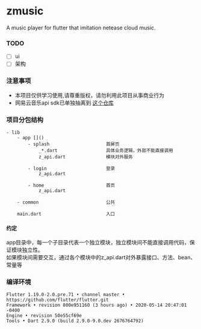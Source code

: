# zmusic

A music player for flutter that imitation netease cloud music.

### TODO
- [ ] ui
- [ ] 架构

### 注意事项
- 本项目仅供学习使用,请尊重版权，请勿利用此项目从事商业行为
- 网易云音乐api sdk已单独抽离到 [这个仓库](https://github.com/hcanyz/flutter-netease-music-api)

### 项目分包结构
```text
- lib
    - app []()
        - splash                     首屏页
            _*.dart                  具体业务逻辑，外部不能直接调用
            z_api.dart               模块对外服务
            
        - login                      登录
            z_api.dart
            
        - home                       首页
            z_api.dart
            
    - common                         公共
        
    main.dart                        入口
```
#### 约定
app目录中，每一个子目录代表一个独立模块，独立模块间不能直接调用代码，保证模块独立性。  
如果模块间需要交互，通过各个模块中的z_api.dart对外暴露接口、方法、bean、常量等

### 编译环境
```text
Flutter 1.19.0-2.0.pre.71 • channel master • https://github.com/flutter/flutter.git
Framework • revision 800e951160 (3 hours ago) • 2020-05-14 20:47:01 -0400
Engine • revision 50e55cf69e
Tools • Dart 2.9.0 (build 2.9.0-9.0.dev 2676764792)
```
